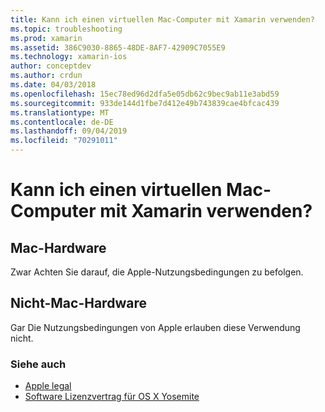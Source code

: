 ```yaml
---
title: Kann ich einen virtuellen Mac-Computer mit Xamarin verwenden?
ms.topic: troubleshooting
ms.prod: xamarin
ms.assetid: 386C9030-8865-48DE-8AF7-42909C7055E9
ms.technology: xamarin-ios
author: conceptdev
ms.author: crdun
ms.date: 04/03/2018
ms.openlocfilehash: 15ec78ed96d2dfa5e05db62c9bec9ab11e3abd59
ms.sourcegitcommit: 933de144d1fbe7d412e49b743839cae4bfcac439
ms.translationtype: MT
ms.contentlocale: de-DE
ms.lasthandoff: 09/04/2019
ms.locfileid: "70291011"
---
```

# <a name="can-i-use-a-mac-vm-with-xamarin"></a>Kann ich einen virtuellen Mac-Computer mit Xamarin verwenden? 

## <a name="mac-hardware"></a>Mac-Hardware
Zwar Achten Sie darauf, die Apple-Nutzungsbedingungen zu befolgen.

## <a name="non-mac-hardware"></a>Nicht-Mac-Hardware
Gar Die Nutzungsbedingungen von Apple erlauben diese Verwendung nicht.

### <a name="see-also"></a>Siehe auch
- [Apple legal](https://www.apple.com/legal/)
- [Software Lizenzvertrag für OS X Yosemite](http://images.apple.com/legal/sla/docs/OSX10103.pdf)
